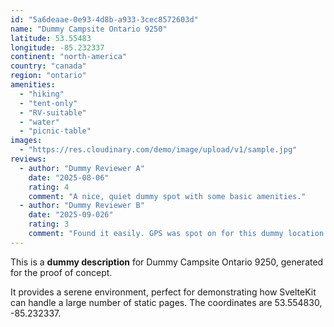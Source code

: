 ```yaml
---
id: "5a6deaae-0e93-4d8b-a933-3cec8572603d"
name: "Dummy Campsite Ontario 9250"
latitude: 53.55483
longitude: -85.232337
continent: "north-america"
country: "canada"
region: "ontario"
amenities:
  - "hiking"
  - "tent-only"
  - "RV-suitable"
  - "water"
  - "picnic-table"
images:
  - "https://res.cloudinary.com/demo/image/upload/v1/sample.jpg"
reviews:
  - author: "Dummy Reviewer A"
    date: "2025-08-06"
    rating: 4
    comment: "A nice, quiet dummy spot with some basic amenities."
  - author: "Dummy Reviewer B"
    date: "2025-09-026"
    rating: 3
    comment: "Found it easily. GPS was spot on for this dummy location."
---
```


This is a **dummy description** for Dummy Campsite Ontario 9250, generated for the proof of concept.

It provides a serene environment, perfect for demonstrating how SvelteKit can handle a large number of static pages. The coordinates are 53.554830, -85.232337.
